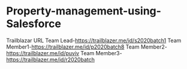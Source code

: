 # Property-management-using-Salesforce
Trailblazar URL
Team Lead-https://trailblazer.me/id/s2020batch1
Team Member1-https://trailblazer.me/id/p2020batch8
Team Member2-https://trailblazer.me/id/puviv
Team Member3-https://trailblazer.me/id/r2020batch
